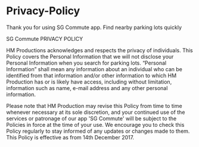 # Privacy-Policy

Thank you for using SG Commute app. Find nearby parking lots quickly

SG Commute PRIVACY POLICY

HM Productions acknowledges and respects the privacy of individuals. This Policy covers the Personal Information that we will not 
disclose your Personal Information when you search for parking lots. “Personal Information” shall mean any information about an 
individual who can be identified from that information and/or other information to which HM Production has or is likely have access, 
including without limitation, information such as name, e-mail address and any other personal information.

Please note that HM Production may revise this Policy from time to time whenever necessary at its sole discretion, and your continued 
use of the services or patronage of our app 'SG Commute' will be subject to the Policies in force at the time of your use. We encourage you to check this Policy regularly to stay informed of any updates or changes made to them. This Policy is effective as from 14th December 2017.
